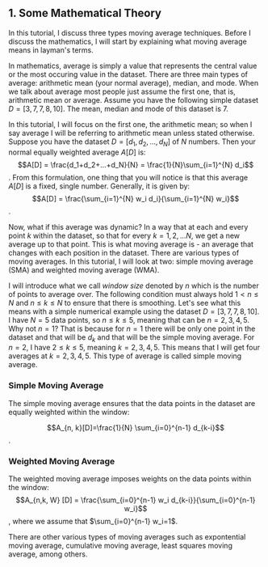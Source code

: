 ## 1. Some Mathematical Theory

In this tutorial, I discuss three types moving average techniques. Before I discuss the mathematics, I will start by explaining what moving average means in layman's terms.

In mathematics, average is simply a value that represents the central value or the most occuring value in the dataset. There are three main types of average: arithmetic mean (your normal average), median, and mode. When we talk about average most people just assume the first one, that is, arithmetic mean or average. 
Assume you have the following simple dataset $D=[3, 7, 7, 8, 10]$. The mean, median and mode of this dataset is $7$.

In this tutorial, I will focus on the first one, the arithmetic mean; so when I say average I will be referring to arithmetic mean unless stated otherwise. Suppose you have the dataset $D=[d_1, d_2, ..., d_N]$ of $N$ numbers. Then your normal equally weighted average $A[D]$ is:
$$A[D] = \frac{d_1+d_2+...+d_N}{N} = \frac{1}{N}\sum_{i=1}^{N} d_i$$.
From this formulation, one thing that you will notice is that this average $A[D]$ is a fixed, single number. Generally, it is given by:
$$A[D] = \frac{\sum_{i=1}^{N} w_i d_i}{\sum_{i=1}^{N} w_i}$$.

Now, what if this average was dynamic? In a way that at each and every point $k$ within the dataset, so that for every $k=1,2,...N$, we get a new average up to that point. This is what moving average is - an average that changes with each position in the dataset. There are various types of moving averages. 
In this tutorial, I will look at two: simple moving average (SMA) and weighted moving average (WMA).

I will introduce what we call $\textit{window size}$ denoted by $n$ which is the number of points to average over. The following condition must always hold $1 < n \leq N$ and $n \leq k \leq N$ to ensure that there is smoothing. 
Let's see what this means with a simple numerical example using the dataset $D=[3, 7, 7, 8, 10]$. I have $N=5$ data points, so $n \leq k \leq 5$, meaning that can be $n=2, 3, 4, 5$. Why not $n=1$? That is because for $n=1$ there will be only one point in the dataset and that will be $d_k$ and that will be the simple moving average. For $n=2$, I have $2 \leq k \leq 5$, meaning $k=2,3,4,5$. This means that I will get four averages at $k=2,3,4,5$. This type of average is called simple moving average.

### Simple Moving Average
The simple moving average ensures that the data points in the dataset are equally weighted within the window:

$$A_{n, k}[D]=\frac{1}{N} \sum_{i=0}^{n-1} d_{k-i}$$.

### Weighted Moving Average
The weighted moving average imposes weights on the data points within the window:
$$A_{n,k, W} [D] = \frac{\sum_{i=0}^{n-1} w_i d_{k-i}}{\sum_{i=0}^{n-1} w_i}$$,
where we assume that $\sum_{i=0}^{n-1} w_i=1$.

There are other various types of moving averages such as expontential moving average, cumulative moving average, least squares moving average, among others.
